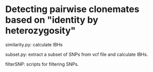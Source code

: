 # Detecting pairwise clonemates based on "identity by heterozygosity"

similarity.py: calculate IBHs


subset.py: extract a subset of SNPs from vcf file and calculate IBHs.


filterSNP: scripts for filtering SNPs.
